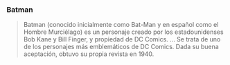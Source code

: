 ### Batman
> Batman (conocido inicialmente como Bat-Man y en español como el Hombre Murciélago) es un personaje creado por los estadounidenses Bob Kane y Bill Finger,​ y propiedad de DC Comics. ... Se trata de uno de los personajes más emblemáticos de DC Comics. Dada su buena aceptación, obtuvo su propia revista en 1940.
